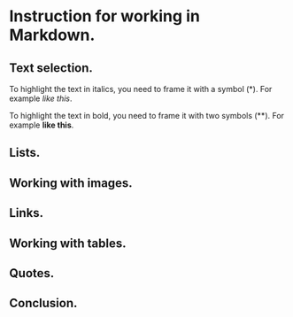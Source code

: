 # Instruction for working in Markdown.

## Text selection.

To highlight the text in italics, you need to frame it with a symbol (*). For example *like this*.

To highlight the text in bold, you need to frame it with two symbols (**). For example **like this**.

## Lists.

## Working with images.

## Links.

## Working with tables.

## Quotes.

## Conclusion.